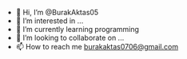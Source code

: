 - 👋 Hi, I’m @BurakAktas05
- 👀 I’m interested in ...
- 🌱 I’m currently learning programming
- 💞️ I’m looking to collaborate on ...
- 📫 How to reach me burakaktas0706@gmail.com

<!---
BurakAktas05/BurakAktas05 is a ✨ special ✨ repository because its `README.md` (this file) appears on your GitHub profile.
You can click the Preview link to take a look at your changes.
--->
